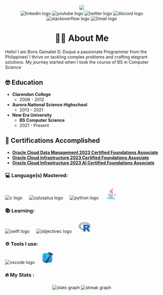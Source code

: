 <div align="center">
  <img height="140" src="https://scontent-mnl1-2.xx.fbcdn.net/v/t39.30808-6/291491592_7650733765000854_8169744290630256098_n.jpg?_nc_cat=111&ccb=1-7&_nc_sid=9c7eae&_nc_aid=0&_nc_eui2=AeGdmbNoC1PSXdJVmIiJkq5Znt1wPWKtq7ee3XA9Yq2rtxV7OTRLQzewtyanBWRxeDZHFheYU8SbxORjVu32k5e-&_nc_ohc=NOF8Wh5kpewAX9GHIix&_nc_ht=scontent-mnl1-2.xx&oh=00_AfC6xp9JDzzpQN4vlNXkbWsA6FP9hITzPlxJAyHugIsr9g&oe=6571EC51"  />
</div>
<div align="center">
  <img src="https://img.shields.io/static/v1?message=LinkedIn&logo=linkedin&label=&color=0077B5&logoColor=white&labelColor=&style=for-the-badge" height="25" alt="linkedin logo"  />
  <img src="https://img.shields.io/static/v1?message=Youtube&logo=youtube&label=&color=FF0000&logoColor=white&labelColor=&style=for-the-badge" height="25" alt="youtube logo"  />
  <img src="https://img.shields.io/static/v1?message=Twitter&logo=twitter&label=&color=1DA1F2&logoColor=white&labelColor=&style=for-the-badge" height="25" alt="twitter logo"  />
  <img src="https://img.shields.io/static/v1?message=Discord&logo=discord&label=&color=7289DA&logoColor=white&labelColor=&style=for-the-badge" height="25" alt="discord logo"  />
  <img src="https://img.shields.io/static/v1?message=Stackoverflow&logo=stackoverflow&label=&color=FE7A16&logoColor=white&labelColor=&style=for-the-badge" height="25" alt="stackoverflow logo"  />
  <img src="https://img.shields.io/static/v1?message=Gmail&logo=gmail&label=&color=7289DA&logoColor=white&labelColor=&style=for-the-badge" height="25" alt="Gmail logo"  />
</div>

 <h1 align="center">👩‍💻  About Me</h1>

Hello! I am Boris Gamaliel D. Duque a passionate Programmer from the Philippines! I thrive on tackling complex problems and crafting elegrant solutions. My journey started when I took the course of BS in Computer Science

## 🤓 Education
- **Clarendon College**
  - 2006 - 2012
- **Aurora National Science Highschool**
  - 2013 - 2021
- **New Era University**
  - **BS Computer Science**
  - 2021 - Present
###

## 📜 Certifications Accomplished
- **[Oracle Cloud Data Management 2023 Certified Foundations Associate](https://catalog-education.oracle.com/pls/certview/sharebadge?id=7B0188378E81F332E352328050708DBA6EFE7F6B45AC82546AEA80B227B5F124)**
- **[Oracle Cloud Infrastructure 2023 Certified Foundations Associate](https://catalog-education.oracle.com/pls/certview/sharebadge?id=BB48BE1C195AF03283BB915754185DFA79639443B263AE0AE37D7C99C2B75CAA)**
- **[Oracle Cloud Infrastructure 2023 AI Certified Foundations Associate](https://catalog-education.oracle.com/pls/certview/sharebadge?id=CF3F198DCFFC7749B1CBFA21F262E0A2D924D1CDB8C98CB2208DA4D93E7B147D)**

<h3 align="left">💻 Language(s) Mastered:</h3>

###

<div align="left">
  <img src="https://cdn.jsdelivr.net/gh/devicons/devicon/icons/c/c-original.svg" height="40" alt="c logo"  />
  <img width="14" />
  <img src="https://cdn.jsdelivr.net/gh/devicons/devicon/icons/cplusplus/cplusplus-original.svg" height="40" alt="cplusplus logo"  />
  <img width="14" />
  <img src="https://cdn.jsdelivr.net/gh/devicons/devicon/icons/python/python-original.svg" height="40" alt="python logo"  />
  <img width="14" />
  <img src="https://raw.githubusercontent.com/devicons/devicon/1119b9f84c0290e0f0b38982099a2bd027a48bf1/icons/java/java-original.svg" height="40" alt="java-logo" />
</div>

###

<h3 align="left">📚 Learning: </h3>
<div>
  <img src="https://cdn.jsdelivr.net/gh/devicons/devicon/icons/swift/swift-original.svg" height="40" alt="swift logo"  />
  <img width="14" />
  <img src="https://cdn.jsdelivr.net/gh/devicons/devicon/icons/objectivec/objectivec-plain.svg" height="40" alt="objectivec logo"  />
  <img width="14" />
  <img src="https://raw.githubusercontent.com/devicons/devicon/1119b9f84c0290e0f0b38982099a2bd027a48bf1/icons/r/r-original.svg" height="40" alt="r-logo" />
</div>

###
<h3 align="left">⚙️ Tools I use:</h3>
  <div>
    <img src="https://cdn.jsdelivr.net/gh/devicons/devicon/icons/vscode/vscode-original.svg" height="40" alt="vscode logo"  />
    <img width="14" />
    <img src="https://raw.githubusercontent.com/devicons/devicon/1119b9f84c0290e0f0b38982099a2bd027a48bf1/icons/xcode/xcode-original.svg" height="40" alt="xcode">
    <img width="14" />

###

<h3 align="left">🔥 My Stats :</h3>

###

<div align="center">
  <img src="https://github-readme-stats.vercel.app/api?username=bgduque&hide_title=true&hide_rank=false&show_icons=true&include_all_commits=true&count_private=true&disable_animations=false&theme=dracula&locale=en&hide_border=true&order=1" height="150" alt="stats graph"  />
  <img src="https://streak-stats.demolab.com?user=bgduque&locale=en&mode=daily&theme=dark&hide_border=false&border_radius=5&order=3" height="150" alt="streak graph"  />
</div>
